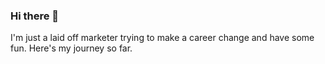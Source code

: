 ### Hi there 👋

I'm just a laid off marketer trying to make a career change and have some fun. Here's my journey so far. 
